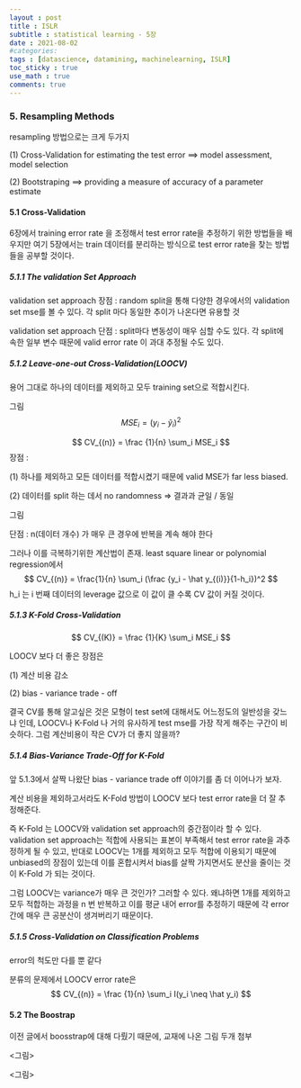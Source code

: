```yaml
---
layout : post
title : ISLR
subtitle : statistical learning - 5장
date : 2021-08-02
#categories:
tags : [datascience, datamining, machinelearning, ISLR]
toc_sticky : true
use_math : true
comments: true
---
```


### 5. Resampling Methods 

resampling 방법으로는 크게 두가지 

(1) Cross-Validation for estimating the test error ==> model assessment, model selection

(2) Bootstraping ==> providing a measure of accuracy of a parameter estimate



#### 5.1 Cross-Validation

6장에서 training error rate 을 조정해서 test error rate을 추정하기 위한 방법들을 배우지만 여기 5장에서는 train 데이터를 분리하는 방식으로 test error rate을 찾는 방법들을 공부할 것이다.  

##### 5.1.1 The validation Set Approach

validation set approach 장점 : random split을 통해 다양한 경우에서의 validation set mse를 볼 수 있다. 각 split 마다 동일한 추이가 나온다면 유용할 것

validation set approach 단점 : split마다 변동성이 매우 심할 수도 있다. 각 split에 속한 일부 변수 때문에 valid error rate 이 과대 추정될 수도 있다.

##### 5.1.2 Leave-one-out Cross-Validation(LOOCV)

용어 그대로 하나의 데이터를 제외하고 모두 training set으로 적합시킨다.

그림
$$
MSE_i = (y_i -\hat y_i)^2
$$

$$
CV_{(n)} = \frac {1}{n} \sum_i MSE_i
$$
장점 : 

(1) 하나를 제외하고 모든 데이터를 적합시켰기 때문에 valid MSE가 far less biased.

(2) 데이터를 split 하는 데서 no randomness => 결과과 균일 / 동일



그림



단점 : n(데이터 개수) 가 매우 큰 경우에 반복을 계속 해야 한다

그러나 이를 극복하기위한 계산법이 존재.  least square linear or polynomial regression에서 
$$
CV_{(n)} = \frac{1}{n} \sum_i (\frac {y_i - \hat y_{(i)}}{1-h_i})^2
$$
h_i 는 i 번째 데이터의 leverage 값으로 이 값이 클 수록 CV 값이 커질 것이다. 



##### 5.1.3 K-Fold Cross-Validation

$$
CV_{(K)} = \frac {1}{K} \sum_i MSE_i
$$

LOOCV 보다 더 좋은 장점은

(1) 계산 비용 감소

(2) bias - variance trade - off 

결국 CV를 통해 알고싶은 것은 모형이 test set에 대해서도 어느정도의 일반성을 갖느냐 인데, LOOCV나 K-Fold 나 거의 유사하게 test mse를 가장 작게 해주는 구간이 비슷하다. 그럼 계산비용이 작은 CV가 더 좋지 않을까?

##### 5.1.4 Bias-Variance Trade-Off for K-Fold

앞 5.1.3에서 살짝 나왔단 bias - variance trade off 이야기를 좀 더 이어나가 보자.

계산 비용을 제외하고서라도 K-Fold 방법이 LOOCV 보다 test error rate을 더 잘 추정해준다.

즉 K-Fold 는 LOOCV와 validation set approach의 중간점이라 할 수 있다.  validation set approach는 적합에 사용되는 표본이 부족해서 test error rate을 과추정하게 될 수 있고, 반대로 LOOCV는 1개를 제외하고 모두 적합에 이용되기 때문에 unbiased의 장점이 있는데 이를 혼합시켜서 bias를 살짝 가지면서도 분산을 줄이는 것이 K-Fold 가 되는 것이다. 

그럼 LOOCV는 variance가 매우 큰 것인가? 그러할 수 있다. 왜냐하면 1개를 제외하고 모두 적합하는 과정을 n 번 반복하고 이를 평균 내어 error를 추정하기 때문에 각 error 간에 매우 큰 공분산이 생겨버리기 때문이다.  

##### 5.1.5 Cross-Validation on Classification Problems 

error의 척도만 다를 뿐 같다

분류의 문제에서 LOOCV error rate은
$$
CV_{(n)} = \frac {1}{n} \sum_i I(y_i \neq \hat y_i)
$$


#### 5.2 The Boostrap

이전 글에서 boosstrap에 대해 다뤘기 때문에, 교재에 나온 그림 두개 첨부

<그림>

<그림>